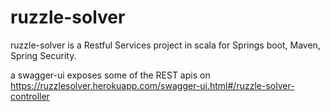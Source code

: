 # ruzzle-solver


ruzzle-solver is a Restful Services project in scala for Springs boot, Maven, Spring Security.

a swagger-ui exposes some of the REST apis on https://ruzzlesolver.herokuapp.com/swagger-ui.html#/ruzzle-solver-controller
